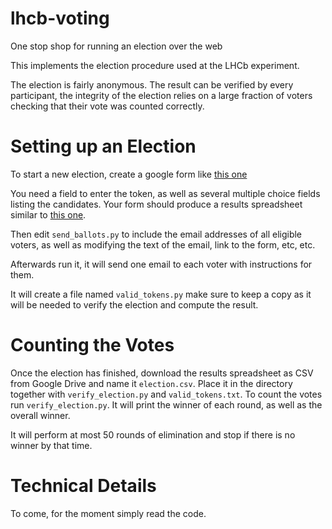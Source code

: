 # lhcb-voting

One stop shop for running an election over the web

This implements the election procedure used at
the LHCb experiment.

The election is fairly anonymous. The result can
be verified by every participant, the integrity
of the election relies on a large fraction of
voters checking that their vote was counted
correctly.


# Setting up an Election

To start a new election, create a google form like
[this one](https://docs.google.com/forms/d/1exEzNZVcNa3o4KL4CpJrOPfU84_rZKzvj7sMI4L3sIQ/viewform)

You need a field to enter the token, as well as
several multiple choice fields listing the
candidates. Your form should produce a results
spreadsheet similar to
[this one](https://docs.google.com/spreadsheets/d/1FUIG6S118rKZPwJsqSpWW9eZGn67lHdk8MyeJd2agRc/edit?usp=sharing).

Then edit `send_ballots.py` to include the email
addresses of all eligible voters, as well as
modifying the text of the email, link to the form,
etc, etc.

Afterwards run it, it will send one email to each
voter with instructions for them.

It will create a file named `valid_tokens.py`
make sure to keep a copy as it will be needed
to verify the election and compute the result.


# Counting the Votes

Once the election has finished, download the
results spreadsheet as CSV from Google Drive and
name it `election.csv`. Place it in the directory
together with `verify_election.py` and
`valid_tokens.txt`. To count the votes run
`verify_election.py`. It will print the winner
of each round, as well as the overall winner.

It will perform at most 50 rounds of elimination
and stop if there is no winner by that time.


# Technical Details

To come, for the moment simply read the code.
